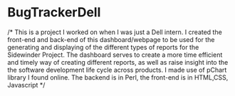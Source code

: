 # BugTrackerDell

/* This is a project I worked on when I was just a Dell intern. I created the front-end and back-end 
of this dashboard/webpage to be used for the generating and displaying of the different types of reports
for the Sidewinder Project. The dashboard serves to create a more time efficient and timely way of creating 
different reports, as well as raise insight into the the software development life cycle across products. I made use of
pChart library I found online. The backend is in Perl, the front-end is in HTML,CSS, Javascript */
